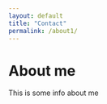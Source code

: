 ```yaml
---
layout: default
title: "Contact"
permalink: /about1/
---
```



# About me
This is some info about me
